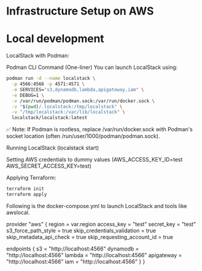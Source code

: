# Infrastructure Setup on AWS

# Local development
LocalStack with Podman:

Podman CLI Command (One-liner)
You can launch LocalStack using:

```bash
podman run -d --name localstack \
  -p 4566:4566 -p 4571:4571 \
  -e SERVICES="s3,dynamodb,lambda,apigateway,iam" \
  -e DEBUG=1 \
  -v /var/run/podman/podman.sock:/var/run/docker.sock \
  -v "$(pwd)/.localstack:/tmp/localstack" \
  -v "/tmp/localstack:/var/lib/localstack" \
  localstack/localstack:latest
```
✅ Note: If Podman is rootless, replace /var/run/docker.sock with Podman's socket location (often /run/user/1000/podman/podman.sock).



Running LocalStack (localstack start)

Setting AWS credentials to dummy values (AWS_ACCESS_KEY_ID=test AWS_SECRET_ACCESS_KEY=test)

Applying Terraform:

```bash
terraform init  
terraform apply
```

Following is the docker-compose.yml to launch LocalStack and tools like awslocal.



provider "aws" {
  region                      = var.region
  access_key                  = "test"
  secret_key                  = "test"
  s3_force_path_style         = true
  skip_credentials_validation = true
  skip_metadata_api_check     = true
  skip_requesting_account_id  = true

  endpoints {
    s3             = "http://localhost:4566"
    dynamodb       = "http://localhost:4566"
    lambda         = "http://localhost:4566"
    apigateway     = "http://localhost:4566"
    iam            = "http://localhost:4566"
  }
}